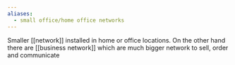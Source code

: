 ```yaml
---
aliases:
  - small office/home office networks
---
```

Smaller [[network]] installed in home or office locations. On the other hand there are [[business network]] which are much bigger network to sell, order and communicate